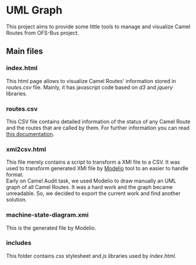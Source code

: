 # UML Graph
This project aims to provide some little tools to manage and visualize Camel Routes from OFS-Bus project.

## Main files

### index.html
This html page allows to visualize Camel Routes' information stored in _routes.csv_ file.
Mainly, it has javascript code based on _d3_ and _jquery_ libraries.

### routes.csv
This CSV file contains detailed information of the status of any Camel Route and the routes that are called by them.
For further information you can read [this documentation](https://confluence.seb.com/display/DW/Camel+Audit).

### xmi2csv.html
This file merely contains a script to transform a XMI file to a CSV. It was used to transform generated XMI file by
[Modelio](https://www.modelio.org/) tool to an easier to handle format.  
Early on Camel Audit task, we used Modelio to draw manually an UML graph of all Camel Routes. It was a hard work and
the graph became unreadable. So, we decided to export the current work and find another solution.

### machine-state-diagram.xmi
This is the generated file by Modelio.

### includes
This folder contains _css_ stylesheet and _js_ libraries used by _index.html_.
